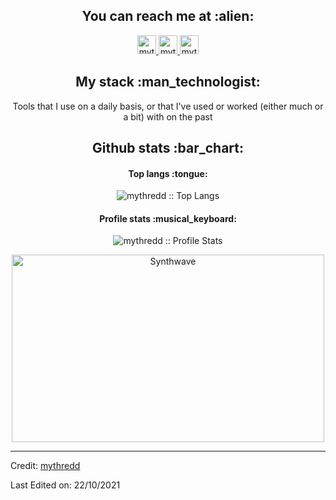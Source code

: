 <h2 align="center">You can reach me at :alien:</h2>

<p align="center">


  <a href="https://www.linkedin.com/in/ahmet-tar%C4%B1k-orhan-68938b212//">
    <img src="https://www.vectorlogo.zone/logos/linkedin/linkedin-icon.svg" alt="mythredd's LinkedIn Profile" height="30" width="30">
  </a>

  <a href="https://stackoverflow.com/users/16031207/mythredd">
    <img src="https://www.vectorlogo.zone/logos/stackoverflow/stackoverflow-icon.svg" alt="mythredd's Stack Overflow Profile" height="30" width="30">
  </a>

  
 
  <a href="https://www.youtube.com/channel/UCYwNbyJjjOLnuGW5_eH4dGg">
    <img src="https://www.vectorlogo.zone/logos/youtube/youtube-icon.svg" alt="mythredd's YouTube Channel" height="30" width="30">
  </a>
</p>

<h2 align="center">My stack :man_technologist:</h2>

<p align="center">Tools that I use on a daily basis, or that I've used or worked (either much or a bit) with on the past</p>

<h2 align="center">Github stats :bar_chart:</h2>


<h4 align="center">Top langs :tongue:</h4>

<p align="center"><img src="https://github-readme-stats.vercel.app/api/top-langs/?username=mythredd&langs_count=10&theme=tokyonight&layout=compact" alt="mythredd :: Top Langs" /></p>

<h4 align="center">Profile stats :musical_keyboard:</h4>

<p align="center"><img src="https://github-readme-stats.vercel.app/api?username=mythredd&show_icons=true&theme=synthwave" alt="mythredd :: Profile Stats" /></p>

<p align="center"><img src="https://thumbs.gfycat.com/GoodnaturedFondGaur-size_restricted.gif" alt="Synthwave" height="300" width="500"></p>

----
Credit: [mythredd](https://github.com/mythredd)

Last Edited on: 22/10/2021

